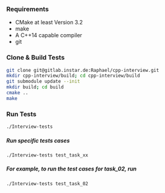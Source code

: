 ### Requirements
- CMake at least Version 3.2
- make
- A C++14 capable compiler
- git

### Clone & Build Tests
``` bash
git clone git@gitlab.instar.de:Raphael/cpp-interview.git
mkdir cpp-interview/build; cd cpp-interview/build
git submodule update --init
mkdir build; cd build
cmake ..
make
```
### Run Tests
``` bash
./Interview-tests
```

##### Run specific tests cases
``` bash
./Interview-tests test_task_xx
```
##### For example, to run the test cases for task_02, run
``` bash
./Interview-tests test_task_02
```

